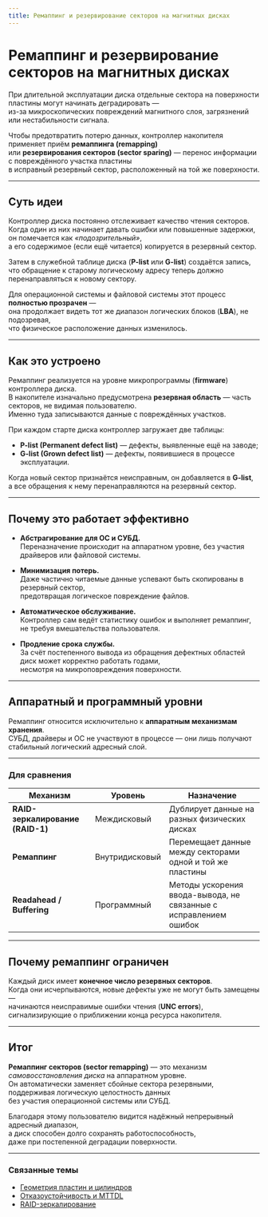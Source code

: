 ```yaml
---
title: Ремаппинг и резервирование секторов на магнитных дисках
---
```


# Ремаппинг и резервирование секторов на магнитных дисках


При длительной эксплуатации диска отдельные сектора на поверхности пластины могут начинать деградировать —  
из-за микроскопических повреждений магнитного слоя, загрязнений или нестабильности сигнала.

Чтобы предотвратить потерю данных, контроллер накопителя применяет приём **ремаппинга (remapping)**  
или **резервирования секторов (sector sparing)** — перенос информации с повреждённого участка пластины  
в исправный резервный сектор, расположенный на той же поверхности.

---

## Суть идеи

Контроллер диска постоянно отслеживает качество чтения секторов.  
Когда один из них начинает давать ошибки или повышенные задержки, он помечается как *«подозрительный»*,  
а его содержимое (если ещё читается) копируется в резервный сектор.

Затем в служебной таблице диска (**P-list** или **G-list**) создаётся запись,  
что обращение к старому логическому адресу теперь должно перенаправляться к новому сектору.

Для операционной системы и файловой системы этот процесс **полностью прозрачен** —  
она продолжает видеть тот же диапазон логических блоков (**LBA**), не подозревая,  
что физическое расположение данных изменилось.

---

## Как это устроено

Ремаппинг реализуется на уровне микропрограммы (**firmware**) контроллера диска.  
В накопителе изначально предусмотрена **резервная область** — часть секторов, не видимая пользователю.  
Именно туда записываются данные с повреждённых участков.

При каждом старте диска контроллер загружает две таблицы:

- **P-list (Permanent defect list)** — дефекты, выявленные ещё на заводе;  
- **G-list (Grown defect list)** — дефекты, появившиеся в процессе эксплуатации.

Когда новый сектор признаётся неисправным, он добавляется в **G-list**,  
а все обращения к нему перенаправляются на резервный сектор.

---

## Почему это работает эффективно

- **Абстрагирование для ОС и СУБД.**  
  Переназначение происходит на аппаратном уровне, без участия драйверов или файловой системы.

- **Минимизация потерь.**  
  Даже частично читаемые данные успевают быть скопированы в резервный сектор,  
  предотвращая логическое повреждение файлов.

- **Автоматическое обслуживание.**  
  Контроллер сам ведёт статистику ошибок и выполняет ремаппинг,  
  не требуя вмешательства пользователя.

- **Продление срока службы.**  
  За счёт постепенного вывода из обращения дефектных областей диск может корректно работать годами,  
  несмотря на микроповреждения поверхности.

---

## Аппаратный и программный уровни

Ремаппинг относится исключительно к **аппаратным механизмам хранения**.  
СУБД, драйверы и ОС не участвуют в процессе — они лишь получают стабильный логический адресный слой.

---

### Для сравнения

| Механизм | Уровень | Назначение |
|-----------|----------|-------------|
| **RAID-зеркалирование (RAID-1)** | Междисковый | Дублирует данные на разных физических дисках |
| **Ремаппинг** | Внутридисковый | Перемещает данные между секторами одной и той же пластины |
| **Readahead / Buffering** | Программный | Методы ускорения ввода-вывода, не связанные с исправлением ошибок |

---

## Почему ремаппинг ограничен

Каждый диск имеет **конечное число резервных секторов**.  
Когда они исчерпываются, новые дефекты уже не могут быть замещены —  
начинаются неисправимые ошибки чтения (**UNC errors**),  
сигнализирующие о приближении конца ресурса накопителя.

---

## Итог

**Ремаппинг секторов (sector remapping)** — это механизм *самовосстановления диска* на аппаратном уровне.  
Он автоматически заменяет сбойные сектора резервными, поддерживая логическую целостность данных  
без участия операционной системы или СУБД.

Благодаря этому пользователю видится надёжный непрерывный адресный диапазон,  
а диск способен долго сохранять работоспособность,  
даже при постепенной деградации поверхности.

---

### Связанные темы

- [Геометрия пластин и цилиндров](../PhysicalLayer/DiskGeometry.md)
- [Отказоустойчивость и MTTDL](../FaultTolerance/MTBF_and_MTTDL.md)
- [RAID-зеркалирование](./Mirroring.md)
